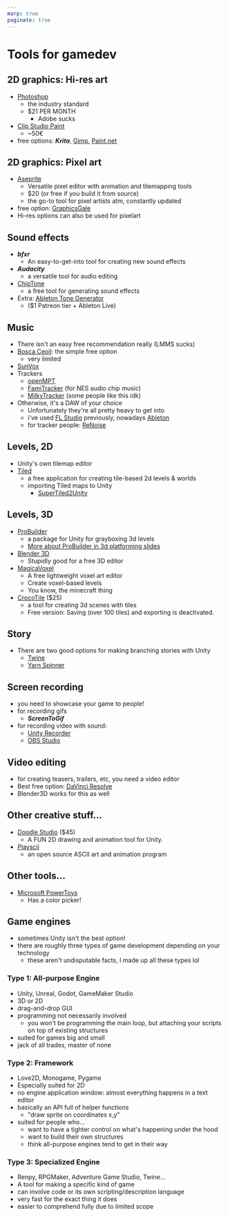 ```yaml
---
marp: true
paginate: true
---
```

<!-- headingDivider: 3 -->
<!-- class: invert -->

# Tools for gamedev

## 2D graphics: Hi-res art

* [Photoshop](https://www.adobe.com/products/photoshop.html)
  * the industry standard
  * $21 PER MONTH
    * Adobe sucks
* [Clip Studio Paint](https://www.clipstudio.net/en/)
  * ~50€
* free options: ***Krita***, [Gimp](https://www.gimp.org/), [Paint.net](https://www.getpaint.net/)

## 2D graphics: Pixel art
* [Aseprite](https://www.aseprite.org/)
  * Versatile pixel editor with animation and tilemapping tools
  * $20 (or free if you build it from source)
  * the go-to tool for pixel artists atm, constantly updated
* free option: [GraphicsGale](https://graphicsgale.com/us/)
* Hi-res options can also be used for pixelart
<!-- _footer: "[Building Aseprite from source](https://www.reddit.com/r/PixelArt/comments/i387m1/guide_how_to_build_aseprite_from_source_aseprite/)"-->

## Sound effects

* ***bfxr***
  * An easy-to-get-into tool for creating new sound effects 
* ***Audacity***
  * a versatile tool for audio editing
* [ChipTone](https://sfbgames.itch.io/chiptone)
  * a free tool for generating sound effects
* Extra: [Ableton Tone Generator](https://twitter.com/gruber_music/status/1496108012959846406)
  * ($1 Patreon tier + Ableton Live)
## Music

* There isn't an easy free recommendation really (LMMS sucks)
* [Bosca Ceoil](https://terrycavanagh.itch.io/bosca-ceoil): the simple free option
  * very limited
* [SunVox](https://nightradio.itch.io/sunvox)
* Trackers
	* [openMPT](https://openmpt.org/)
	* [FamiTracker](http://famitracker.com/) (for NES audio chip music)
	* [MilkyTracker](https://milkytracker.org/) (some people like this idk)
* Otherwise, it's a DAW of your choice
  * Unfortunately they're all pretty heavy to get into
  * i've used [FL Studio](https://www.image-line.com/) previously, nowadays [Ableton](https://www.ableton.com/en/)
  * for tracker people: [ReNoise](https://www.renoise.com/)
## Levels, 2D

* Unity's own tilemap editor
* [Tiled](https://www.mapeditor.org/)
  * a free application for creating tile-based 2d levels & worlds
  * importing Tiled maps to Unity
    * [SuperTiled2Unity](https://seanba.itch.io/supertiled2unity)

## Levels, 3D
* [ProBuilder](https://unity.com/features/probuilder)
  * a package for Unity for grayboxing 3d levels
  * [More about ProBuilder in 3d platforming slides](../unity-cookbook/3dplatforming.md#probuilder)
* [Blender 3D](https://www.blender.org/)
  * Stupidly good for a free 3D editor
* [MagicaVoxel](https://ephtracy.github.io/)
  * A free lightweight voxel art editor
  * Create voxel-based levels
  * You know, the minecraft thing
* [CrocoTile](https://prominent.itch.io/crocotile3d) ($25)
  * a tool for creating 3d scenes with tiles
  * Free version: Saving (over 100 tiles) and exporting is deactivated.

## Story

* There are two good options for making branching stories with Unity
  * [Twine](https://twinery.org/)
  * [Yarn Spinner](https://yarnspinner.dev/)

## Screen recording

* you need to showcase your game to people!
* for recording gifs
  * ***ScreenToGif***
* for recording video with sound:
  * [Unity Recorder](https://learn.unity.com/tutorial/working-with-unity-recorder#:~:text=recorder%2D2019%2D3-,The%20Unity%20Recorder%20is%20an%20Editor%2Donly%20tool%20that%20allows,it%20using%20the%20Package%20Manager.)
  * [OBS Studio](https://obsproject.com/)

## Video editing

* for creating teasers, trailers, etc, you need a video editor
* Best free option: [DaVinci Resolve](https://www.blackmagicdesign.com/fi/products/davinciresolve)
* Blender3D works for this as well

## Other creative stuff...

* [Doodle Studio](https://fernantastic.itch.io/doodle-studio-95) ($45)
  * A FUN 2D drawing and animation tool for Unity. 
* [Playscii](https://jp.itch.io/playscii)
  * an open source ASCII art and animation program

## Other tools...
* [Microsoft PowerToys](https://github.com/microsoft/PowerToys)
  * Has a color picker! 
## Game engines

* sometimes Unity isn't the best option!
* there are roughly three types of game development depending on your technology
  * these aren't undisputable facts, I made up all these types lol

### Type 1: All-purpose Engine
  * Unity, Unreal, Godot, GameMaker Studio
  * 3D or 2D
  * drag-and-drop GUI
  * programming not necessarily involved
    * you won't be programming the main loop, but attaching your scripts on top of existing structures
  * suited for games big and small
  * jack of all trades, master of none
### Type 2: Framework
  * Love2D, Monogame, Pygame
  * Especially suited for 2D
  * no engine application window: almost everything happens in a text editor
  * basically an API full of helper functions
    * "draw sprite on coordinates x,y"
  * suited for people who...
    * want to have a tighter control on what's happening under the hood
    * want to build their own structures
    * think all-purpose engines tend to get in their way 
### Type 3: Specialized Engine
  * Renpy, RPGMaker, Adventure Game Studio, Twine...
  * A tool for making a specific kind of game
  * can involve code or its own scripting/description language
  * very fast for the exact thing it does
  * easier to comprehend fully due to limited scope
